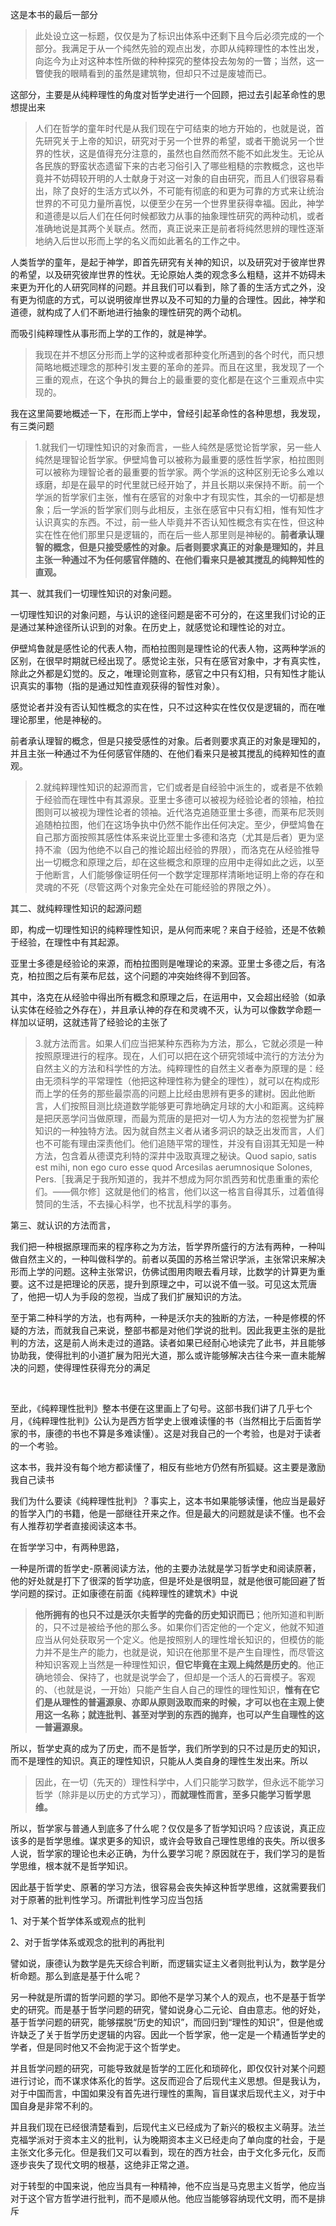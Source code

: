 <p data-pid="Mbe0EG5q">这是本书的最后一部分</p><blockquote data-pid="xCTCkVlT">此处设立这一标题，仅仅是为了标识出体系中还剩下且今后必须完成的一个部分。我满足于从一个纯然先验的观点出发，亦即从纯粹理性的本性出发，向迄今为止对这种本性所做的种种探究的整体投去匆匆的一瞥；当然，这一瞥使我的眼睛看到的虽然是建筑物，但却只不过是废墟而已。</blockquote><p data-pid="ScWH6YNe">这部分，主要是从纯粹理性的角度对哲学史进行一个回顾，把过去引起革命性的思想提出来</p><blockquote data-pid="PHpDfQeQ">人们在哲学的童年时代是从我们现在宁可结束的地方开始的，也就是说，首先研究关于上帝的知识，研究对于另一个世界的希望，或者干脆说另一个世界的性状，这是值得充分注意的，虽然也自然而然不能不如此发生。无论从各民族的野蛮状态遗留下来的古老习俗引入了哪些粗糙的宗教概念，这也毕竟并不妨碍较开明的人士献身于对这一对象的自由研究，而且人们很容易看出，除了良好的生活方式以外，不可能有彻底的和更为可靠的方式来让统治世界的不可见力量所喜悦，以便至少在另一个世界里获得幸福。因此，神学和道德是以后人们在任何时候都致力从事的抽象理性研究的两种动机，或者准确地说是其两个关联点。然而，真正说来正是前者将纯然思辨的理性逐渐地纳入后世以形而上学的名义而如此著名的工作之中。</blockquote><p data-pid="GvPtKE_Y">人类哲学的童年，是起于神学，即首先研究有关神的知识，以及研究对于彼岸世界的希望，以及研究彼岸世界的性状。无论原始人类的观念多么粗糙，这并不妨碍未来更为开化的人研究同样的问题。并且我们可以看到，除了善的生活方式之外，没有更为彻底的方式，可以说明彼岸世界以及不可知的力量的合理性。因此，神学和道德，就构成了人们不断地进行抽象的理性研究的两个动机。</p><p data-pid="Afpn_5X8">而吸引纯粹理性从事形而上学的工作的，就是神学。</p><blockquote data-pid="5HAaNlf0">我现在并不想区分形而上学的这种或者那种变化所遇到的各个时代，而只想简略地概述理念的那种引发主要的革命的差异。而且在这里，我发现了一个三重的观点，在这个争执的舞台上的最重要的变化都是在这个三重观点中实现的。</blockquote><p data-pid="IVeT1k0i">我在这里简要地概述一下，在形而上学中，曾经引起革命性的各种思想，我发现，有三类问题</p><blockquote data-pid="-0Rppg00">1.就我们一切理性知识的对象而言，一些人纯然是感觉论哲学家，另一些人纯然是理智论哲学家。伊壁鸠鲁可以被称为最重要的感性哲学家，柏拉图则可以被称为理智论者的最重要的哲学家。两个学派的这种区别无论多么难以琢磨，却是在最早的时代里就已经开始了，并且长期以来保持不断。前一个学派的哲学家们主张，惟有在感官的对象中才有现实性，其余的一切都是想象；后一学派的哲学家们则与此相反，主张在感官中只有幻相，惟有知性才认识真实的东西。不过，前一些人毕竟并不否认知性概念有实在性，但这种实在性在他们那里只是逻辑的，而在后一些人那里则是神秘的。<b>前者承认理智的概念，但是只接受感性的对象。后者则要求真正的对象是理知的，并且主张一种通过不为任何感官伴随的、在他们看来只是被其搅乱的纯粹知性的直观。</b></blockquote><p data-pid="G3pLikFZ">其一、就其我们一切理性知识的对象问题。</p><p data-pid="l-xhv7hr">一切理性知识的对象问题，与认识的途径问题是密不可分的，在这里我们讨论的正是通过某种途径所认识到的对象。在历史上，就感觉论和理性论的对立。</p><p data-pid="3yS4Nt1a">伊壁鸠鲁就是感性论的代表人物，而柏拉图则是理性论的代表人物，这两种学派的区别，在很早时期就已经出现了。感觉论主张，只有在感官对象中，才有真实性，除此之外都是幻觉的。反之，唯理论则宣称，感官之中只有幻相，只有知性才能认识真实的事物（指的是通过知性直观获得的智性对象）。</p><p data-pid="lFgoXzHu">感觉论者并没有否认知性概念的实在性，只不过这种实在性仅仅是逻辑的，而在唯理论那里，他是神秘的。</p><p data-pid="XxUB-qyv">前者承认理智的概念，但是只接受感性的对象。后者则要求真正的对象是理知的，并且主张一种通过不为任何感官伴随的、在他们看来只是被其搅乱的纯粹知性的直观。</p><blockquote data-pid="Mnhsyjo0">2.就纯粹理性知识的起源而言，它们或者是自经验中派生的，或者是不依赖于经验而在理性中有其源泉。亚里士多德可以被视为经验论者的领袖，柏拉图则可以被视为理性论者的领袖。近代洛克追随亚里士多德，而莱布尼茨则追随柏拉图，他们在这场争执中仍然不能作出任何决定。至少，伊壁鸠鲁在自己那方面按照其感性体系来说比亚里士多德和洛克（尤其是后者）更为坚持不渝（因为他绝不以自己的推论超出经验的界限），而洛克在从经验推导出一切概念和原理之后，却在这些概念和原理的应用中走得如此之远，以至于他断言，人们能够像证明任何一个数学定理那样清晰地证明上帝的存在和灵魂的不死（尽管这两个对象完全处在可能经验的界限之外）。</blockquote><p data-pid="xUGqaP1v">其二、就纯粹理性知识的起源问题</p><p data-pid="kJa-w1FJ">即，构成一切理性知识的纯粹理性知识，是从何而来呢？来自于经验，还是不依赖于经验，在理性中有其起源。</p><p data-pid="Tpk5rjMA">亚里士多德是经验论的来源，而柏拉图则是唯理论的来源。亚里士多德之后，有洛克，柏拉图之后有莱布尼兹，这个问题的冲突始终得不到回答。</p><p data-pid="MyUfMT_8">其中，洛克在从经验中得出所有概念和原理之后，在运用中，又会超出经验（如承认实体在经验之外存在），并且承认神的存在和灵魂不灭，认为可以像数学命题一样加以证明，这就违背了经验论的主张了</p><blockquote data-pid="F9Pwm01_">3.就方法而言。如果人们应当把某种东西称为方法，那么，它就必须是一种按照原理进行的程序。现在，人们可以把在这个研究领域中流行的方法分为自然主义的方法和科学性的方法。纯粹理性的自然主义者奉为原理的是：经由无须科学的平常理性（他把这种理性称为健全的理性），就可以在构成形而上学的任务的那些最崇高的问题上比经由思辨有更多的建树。因此他断言，人们按照目测比绕道数学能够更可靠地确定月球的大小和距离。这纯粹是把厌恶学问当做原理，而最为荒唐的是把对一切人为方法的忽视誉为扩展知识的一种独特方法。因为就自然主义者从诸多洞识的缺乏出发而言，人们也不可能有理由深责他们。他们追随平常的理性，并没有自诩其无知是一种方法，包含着从德谟克利特的深井中汲取真理之秘诀。Quod sapio, satis est mihi, non ego curo esse quod Arcesilas aerumnosique Solones, Pers.［我满足于我所知道的，我并不想成为阿尔凯西劳和忧患重重的索伦们。——佩尔修］这就是他们的格言，他们以这一格言自得其乐，过着值得赞同的生活，不去操心科学，也不扰乱科学的事务。</blockquote><p data-pid="54TcILQp">第三、就认识的方法而言，</p><p data-pid="yWh80o_w">我们把一种根据原理而来的程序称之为方法，哲学界所盛行的方法有两种，一种叫做自然主义的，一种叫做科学的。前者以英国的苏格兰常识学派，主张常识来解决形而上学的问题。这种主张常识，仿佛试图用肉眼去看月球，比数学的计算更为重要。这不过是把理论的厌恶，提升到原理之中，可以说不值一驳。可见这太荒唐了，他把一切人为手段的忽视，当成了我们扩展知识的方法。</p><p data-pid="4q3P-FeH">至于第二种科学的方法，也有两种，一种是沃尔夫的独断的方法，一种是修模的怀疑的方法，而就我自己来说，整部书都是对他们学说的批判。因此我更主张的是批判的方法，这是前人尚未走过的道路。读者如果已经耐心地读完了此书，并且能够协助我，使得批判的小道扩展为阳光大道，那么或许能够解决古往今来一直未能解决的问题，使得理性获得充分的满足</p><p><br></p><p data-pid="K_-xild7">至此，《纯粹理性批判》整本书便在这里画上了句号。这部书我们讲了几乎七个月，《纯粹理性批判》公认为是西方哲学史上很难读懂的书（当然相比于后面哲学家的书，康德的书也不算是多难读懂）。这是对我自己的一个考验，也是对于读者的一个考验。</p><p data-pid="eEjx1dbP">这本书，我并没有每个地方都读懂了，相反有些地方仍然有所狐疑。这主要是激励我自己读书</p><p data-pid="Hfxd8Une">我们为什么要读《纯粹理性批判》？事实上，这本书如果能够读懂，他应当是最好的哲学入门的书籍，他是一部继往开来之作。但是最大的问题就是读不懂。也不会有人推荐初学者直接阅读这本书。</p><p data-pid="16KYUY5Z">在哲学学习中，有两种思路，</p><p data-pid="j3pTOXlp">一种是所谓的哲学史-原著阅读方法，他的主要办法就是学习哲学史和阅读原著，他的好处就是打下了很深的哲学功底，但是坏处是很明显，就是他很可能回避了哲学问题的探讨。正如康德在前面《纯粹理性的建筑术》中说</p><blockquote data-pid="xStpfNIK"><b>他所拥有的也只不过是沃尔夫哲学的完备的历史知识而已</b>；他所知道和判断的，只不过是被给予他的那么多。如果你们否定他的一个定义，他就不知道应当从何处获取另一个定义。他是按照别人的理性增长知识的，但模仿的能力并不是生产的能力，也就是说，知识在他那里不是产生自理性，而尽管这种知识客观上当然是一种理性知识，<b>但它毕竟在主观上纯然是历史的</b>。他正确地领会、保持了，也就是说学会了，但却是一个活人的石膏模子。客观的、（也就是说，一开始）只能产生自人自己的理性的理性知识，<b>惟有在它们是从理性的普遍源泉、亦即从原则汲取而来的时候，才可以也在主观上使用这一名称；就连批判、甚至对学到的东西的抛弃，也可以产生自理性的这一普遍源泉。</b></blockquote><p data-pid="bXrlJ24o">所以，哲学史真的成为了历史，而不是哲学，我们所学到的只不过是历史的知识，而不是理性的知识。真正的理性知识，只能从人类自身的理性生发出来。所以</p><blockquote data-pid="E6vZXP97">因此，在一切（先天的）理性科学中，人们只能学习数学，但永远不能学习哲学（除非是以历史的方式学习），<b>而就理性而言，至多只能学习哲学思维。</b></blockquote><p data-pid="8bB1rMgU">所以，哲学家与普通人到底多了什么呢？仅仅是多了哲学知识吗？应该说，真正应该多的是哲学思维。谋求更多的知识，或许会导致自己理性思维的丧失。所以很多人说，哲学家的理论也未必正确，为什么要学习呢？原因就在于，我们学习的是哲学思维，根本就不是哲学知识。</p><p data-pid="PAywulUC">因此基于哲学史、原著的学习方法，很容易会丧失掉这种哲学思维，这就需要我们对于原著的批判性学习。所谓批判性学习应当包括</p><p data-pid="zaE2zjjO">1、对于某个哲学体系或观点的批判</p><p data-pid="uJN7yNdS">2、对于哲学体系或观念的批判的再批判</p><p data-pid="dGVfFnpA">譬如说，康德认为数学是先天综合判断，而逻辑实证主义者则批判认为，数学是分析命题。那么到底是基于什么呢？</p><p data-pid="ptIzwLRb">另一种就是所谓的哲学问题的学习。即他不是学习某个人的观点，也不是基于哲学史的研究。而是基于哲学问题的研究，譬如说身心二元论、自由意志。他的好处，基于哲学问题的研究，能够摆脱“历史的知识”，而回归到“理性的知识”，但是他或许缺乏了关于哲学历史逻辑的内容。因此一个哲学家，他一定是一个精通哲学史的学者，但是同时他又不会拘泥于这个哲学史。</p><p data-pid="Gmay_jAS">并且哲学问题的研究，可能导致就是哲学的工匠化和琐碎化，即仅仅针对某个问题进行讨论，而不谋求体系化的哲学。这反而迎合了后现代主义思想。但是我认为，对于中国而言，中国如果没有首先进行理性的熏陶，盲目谋求后现代主义，对于中国自身是非常不利的。</p><p data-pid="4TnH9Zfp">并且我们现在已经很清楚看到，后现代主义已经成为了新兴的极权主义萌芽。法兰克福学派对于资本主义的批判，认为晚期资本主义已经走向了单向度的社会，于是主张文化多元化。但是我们又可以看到，现在的西方社会，由于文化多元化，反而逐步丧失了现代文明的根基，这绝非正常之道。</p><p data-pid="KpcOspAf">对于转型的中国来说，他应当具有一种精神，他不应当是马克思主义哲学，他应当对于这个官方哲学进行批判，而不是顺从他。他应当能够容纳现代文明，而不是排斥</p><p></p><p></p>